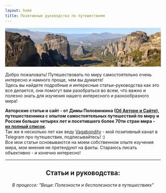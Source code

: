 ```yaml
---
layout: home
title: Позитивные руководства по путешествиям
---
```


![Meteora in Greece](pictures/meteora_index.webp)

Добро пожаловать! Путешествовать по миру самостоятельно очень интересно и намного проще, чем вы думаете!  
Здесь вы найдете подробные и интересные статьи-руководства как это все делается, они помогут вам разобраться во всем, что важно и полезно знать для изучения нашего интересного и разнообразного мира!

**Авторские статьи и сайт - от Димы Половинкина (<a href="about">Об Авторе и Сайте</a>), путешественника с опытом самостоятельных путешествий по миру и России больше четырех лет и посетившего более 70ти стран мира - <a href="countries">их полный список</a>.**  
Так же я несколько лет как веду <a href="https://t.me/vagabondity">Vagabondity</a> - мой позитивный канал в Telegram про путешествия, подписывайтесь! :)  
Все мои статьи основываются на моем собственном опыте изучения мира, мои мнения не претендуют на факты. Стараюсь писать объективно - и конечно интересно!

---
<div align="center">
<h2>Статьи и руководства:</h2>
<p><i>В процессе: "Вещи: Полезности и бесполезности в путешествиях"</i></p>
</div>
